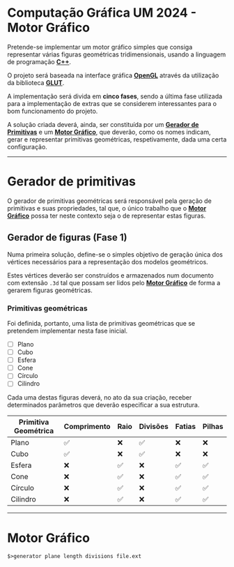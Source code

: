# Computação Gráfica UM 2024 - Motor Gráfico

Pretende-se implementar um motor gráfico simples que consiga representar várias figuras geométricas tridimensionais, usando a linguagem de programação **[C++](https://cplusplus.com/)**.

O projeto será baseada na interface gráfica **[OpenGL](https://www.opengl.org/)** através da utilização da biblioteca **[GLUT](https://www.opengl.org/resources/libraries/glut/)**.

A implementação será divida em **cinco fases**, sendo a última fase utilizada para a implementação de extras que se considerem interessantes para o bom funcionamento do projeto.

A solução criada deverá, ainda, ser constituída por um **[Gerador de Primitivas](#gerador-de-primitivas)** e um **[Motor Gráfico](#motor-gráfico)**, que deverão, como os nomes indicam, gerar e representar primitivas geométricas, respetivamente, dada uma certa configuração.

---

# Gerador de primitivas

O gerador de primitivas geométricas será responsável pela geração de primitivas e suas propriedades, tal que, o único trabalho que o **[Motor Gráfico](#motor-gráfico)** possa ter neste contexto seja o de representar estas figuras.

## Gerador de figuras (Fase 1)

Numa primeira solução, define-se o simples objetivo de geração única dos vértices necessários para a representação dos modelos geométricos.

Estes vértices deverão ser construídos e armazenados num documento com extensão `.3d` tal que possam ser lidos pelo **[Motor Gráfico](#motor-gráfico)** de forma a gerarem figuras geométricas.

### Primitivas geométricas

Foi definida, portanto, uma lista de primitivas geométricas que se pretendem implementar nesta fase inicial.

- [ ] Plano
- [ ] Cubo
- [ ] Esfera
- [ ] Cone
- [ ] Círculo
- [ ] Cilindro

Cada uma destas figuras deverá, no ato da sua criação, receber determinados parâmetros que deverão especificar a sua estrutura.

| Primitiva Geométrica | Comprimento      | Raio             | Divisões         | Fatias           | Pilhas           |
|----------------------|------------------|------------------|------------------|------------------|------------------|
| Plano                | :white_check_mark: |:x:               |:white_check_mark:|:x:               |:x:               |
| Cubo                 |:white_check_mark:|:x:               |:white_check_mark:|:x:               |:x:               |
| Esfera               |:x:               |:white_check_mark:|:x:               |:white_check_mark:|:white_check_mark:|
| Cone                 |:x:               |:white_check_mark:|:x:               |:white_check_mark:|:white_check_mark:|
| Círculo              |:x:               |:white_check_mark:|:x:               |:white_check_mark:|:white_check_mark:|
| Cilindro             |:x:               |:white_check_mark:|:x:               |:white_check_mark:|:white_check_mark:|


---

# Motor Gráfico

`$>generator plane length divisions file.ext`